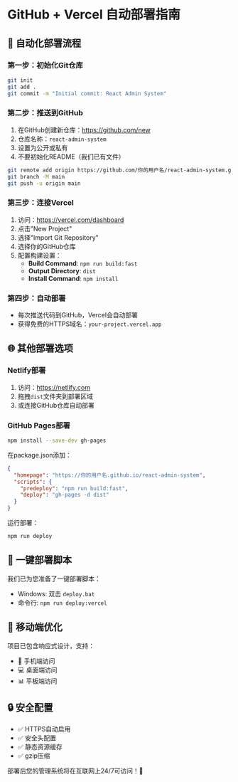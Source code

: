 # GitHub + Vercel 自动部署指南

## 🔄 自动化部署流程

### 第一步：初始化Git仓库
```bash
git init
git add .
git commit -m "Initial commit: React Admin System"
```

### 第二步：推送到GitHub
1. 在GitHub创建新仓库：https://github.com/new
2. 仓库名称：`react-admin-system`
3. 设置为公开或私有
4. 不要初始化README（我们已有文件）

```bash
git remote add origin https://github.com/你的用户名/react-admin-system.git
git branch -M main
git push -u origin main
```

### 第三步：连接Vercel
1. 访问：https://vercel.com/dashboard
2. 点击"New Project"
3. 选择"Import Git Repository"
4. 选择你的GitHub仓库
5. 配置构建设置：
   - **Build Command**: `npm run build:fast`
   - **Output Directory**: `dist`
   - **Install Command**: `npm install`

### 第四步：自动部署
- 每次推送代码到GitHub，Vercel会自动部署
- 获得免费的HTTPS域名：`your-project.vercel.app`

## 🌐 其他部署选项

### Netlify部署
1. 访问：https://netlify.com
2. 拖拽`dist`文件夹到部署区域
3. 或连接GitHub仓库自动部署

### GitHub Pages部署
```bash
npm install --save-dev gh-pages
```

在package.json添加：
```json
{
  "homepage": "https://你的用户名.github.io/react-admin-system",
  "scripts": {
    "predeploy": "npm run build:fast",
    "deploy": "gh-pages -d dist"
  }
}
```

运行部署：
```bash
npm run deploy
```

## 🚀 一键部署脚本

我们已为您准备了一键部署脚本：
- Windows: 双击 `deploy.bat`
- 命令行: `npm run deploy:vercel`

## 📱 移动端优化

项目已包含响应式设计，支持：
- 📱 手机端访问
- 💻 桌面端访问  
- 📊 平板端访问

## 🔒 安全配置

- ✅ HTTPS自动启用
- ✅ 安全头配置
- ✅ 静态资源缓存
- ✅ gzip压缩

部署后您的管理系统将在互联网上24/7可访问！🎉